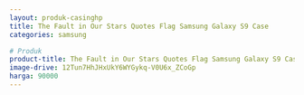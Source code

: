 ```yaml
---
layout: produk-casinghp
title: The Fault in Our Stars Quotes Flag Samsung Galaxy S9 Case
categories: samsung

# Produk
product-title: The Fault in Our Stars Quotes Flag Samsung Galaxy S9 Case
image-drive: 12Tun7HhJHxUkY6WYGykq-V0U6x_ZCoGp
harga: 90000
---
```

